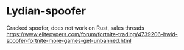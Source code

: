 # Lydian-spoofer
Cracked spoofer, does not work on Rust, sales threads https://www.elitepvpers.com/forum/fortnite-trading/4739206-hwid-spoofer-fortnite-more-games-get-unbanned.html
